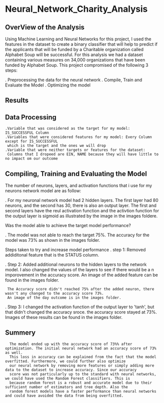 # Neural_Network_Charity_Analysis

## OverView of the Analysis


Using Machine Learning and Neural Networks for this project, I used the features in the dataset to 
create a binary classifier that will help to predict if the applicants that will be funded by a Charitable
organization called Alphabet Soup will be successful. For this analysis we had a dataset containing various 
measures on 34,000 organizations that have been funded by Alphabet Soup. This project compromised of the 
following 3 steps:

  . Preprocessing the data for the neural network
  . Compile, Train and Evaluate the Model
  . Optimizing the model

## Results

## Data Processing

    .Variable that was considered as the target for my model: IS_SUCCESSFUL Column
    .Variables that were considered features for my model: Every Column except for IS_SUCCESSFUL 
     which is the target and the ones we will drop
    .Variable that were neither targets or features for the dataset: 
     Columns that I dropeed are EIN, NAME because they will have little to no impact om our outcome


## Compiling, Training and Evaluating the Model

The number of neurons, layers, and activation functions that i use for my neurons network model are as follow:

  . For my neuronal network model had 2 hidden layers. The first layer had 80 neurons, and the second has 30,
    there is also an output layer. The first and second layers have the reul activation function and the activtion
    function for the output layer is sigmoid as illustrated by the image in the images foldere.
    
Was the model able to achieve the target model performance?
  
  . The model was not able to reach the target 75%. The accuracy for the model was 73% as shown in the images folder.
  
  
Steps taken to try and increase model performance
  . step 1: Removed addiditonal feature that is the STATUS column.
  
  
  
  . Step 2: Added additional neurons to the hidden layers to the network model. 
     I also changed the values of the layers to see if there would be a n imporovement in the accuracy score.
     An image of the added feature can be found in the images folder.
     
     The Accuracy score didn't reached 75% after the added neuron, there wasn't any changed to the accuracy score 73%. 
     An image of the day outcome is in the images folder.
     
 . Step 3: I changed the activation function of the output layer to 'tanh', but that didn't changed the accuracy sroce.
    the accuracy score stayed at 73%. Images of these results can be found in the images folder.
    
    
## Summery
      The model ended up with the accuracy score of 73%% after optimization. The initial neural network had an accuracy score of 73% as well. 
      This loss in accuracy can be explained from the fact that the model overfitted. Furthermore, we could further also optimize 
      our neural network by removing more features or simply adding more data to the dataset to increase accuracy. Since our accuracy 
      score was not particularly up to the standard with neural networks, we could have used the Random Forest classifiers. This is 
      because random forest is a robust and accurate model due to their sufficient number of estimators and tree depth. Also the
      random forest models have a faster performance than neural networks and could have avoided the data from being overfitted.
